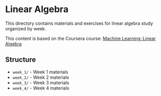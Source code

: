 # Linear Algebra

This directory contains materials and exercises for linear algebra study organized by week.

This content is based on the Coursera course: [Machine Learning: Linear Algebra](https://www.coursera.org/learn/machine-learning-linear-algebra/home/welcome)

## Structure

- `week_1/` - Week 1 materials
- `week_2/` - Week 2 materials  
- `week_3/` - Week 3 materials
- `week_4/` - Week 4 materials